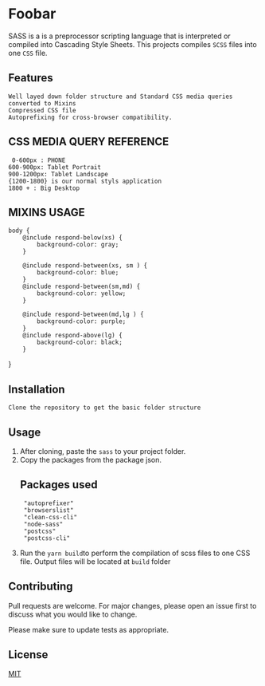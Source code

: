# Foobar

SASS is a is a preprocessor scripting language that is interpreted or compiled into Cascading Style Sheets.
This projects compiles `SCSS` files into one `CSS` file.
## Features
    Well layed down folder structure and Standard CSS media queries converted to Mixins
    Compressed CSS file
    Autoprefixing for cross-browser compatibility.
## CSS MEDIA QUERY REFERENCE
     0-600px : PHONE
    600-900px: Tablet Portrait
    900-1200px: Tablet Landscape
    {1200-1800} is our normal styls application
    1800 + : Big Desktop

## MIXINS USAGE
    body {
        @include respond-below(xs) {
            background-color: gray;
        }

        @include respond-between(xs, sm ) {
            background-color: blue;
        }   
        @include respond-between(sm,md) {
            background-color: yellow;
        }

        @include respond-between(md,lg ) {
            background-color: purple;
        }
        @include respond-above(lg) {
            background-color: black;
        }
}
## Installation

    Clone the repository to get the basic folder structure
       
## Usage
1. After cloning, paste the `sass` to your project folder.
2. Copy the packages from the package json.
    ## Packages used
        "autoprefixer"
        "browserslist"
        "clean-css-cli"
        "node-sass"
        "postcss"
        "postcss-cli"
3. Run the `yarn build`to perform the compilation of scss files to one CSS file. Output files will be located at `build` folder

## Contributing
Pull requests are welcome. For major changes, please open an issue first to discuss what you would like to change.

Please make sure to update tests as appropriate.

## License
[MIT](https://choosealicense.com/licenses/mit/)